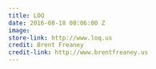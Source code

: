 ```yaml
---
title: LOQ
date: 2016-08-18 08:06:00 Z
image: 
store-link: http://www.loq.us
credit: Brent Freaney
credit-link: http://www.brentfreaney.us
---
```



